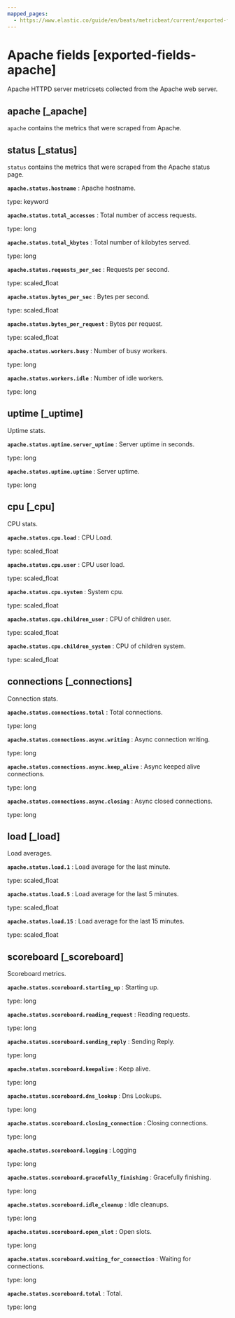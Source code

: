 ```yaml
---
mapped_pages:
  - https://www.elastic.co/guide/en/beats/metricbeat/current/exported-fields-apache.html
---
```


# Apache fields [exported-fields-apache]

Apache HTTPD server metricsets collected from the Apache web server.


## apache [_apache]

`apache` contains the metrics that were scraped from Apache.


## status [_status]

`status` contains the metrics that were scraped from the Apache status page.


**`apache.status.hostname`**
:   Apache hostname.

type: keyword


**`apache.status.total_accesses`**
:   Total number of access requests.

type: long


**`apache.status.total_kbytes`**
:   Total number of kilobytes served.

type: long


**`apache.status.requests_per_sec`**
:   Requests per second.

type: scaled_float


**`apache.status.bytes_per_sec`**
:   Bytes per second.

type: scaled_float


**`apache.status.bytes_per_request`**
:   Bytes per request.

type: scaled_float


**`apache.status.workers.busy`**
:   Number of busy workers.

type: long


**`apache.status.workers.idle`**
:   Number of idle workers.

type: long


## uptime [_uptime]

Uptime stats.


**`apache.status.uptime.server_uptime`**
:   Server uptime in seconds.

type: long


**`apache.status.uptime.uptime`**
:   Server uptime.

type: long


## cpu [_cpu]

CPU stats.


**`apache.status.cpu.load`**
:   CPU Load.

type: scaled_float


**`apache.status.cpu.user`**
:   CPU user load.

type: scaled_float


**`apache.status.cpu.system`**
:   System cpu.

type: scaled_float


**`apache.status.cpu.children_user`**
:   CPU of children user.

type: scaled_float


**`apache.status.cpu.children_system`**
:   CPU of children system.

type: scaled_float


## connections [_connections]

Connection stats.


**`apache.status.connections.total`**
:   Total connections.

type: long


**`apache.status.connections.async.writing`**
:   Async connection writing.

type: long


**`apache.status.connections.async.keep_alive`**
:   Async keeped alive connections.

type: long


**`apache.status.connections.async.closing`**
:   Async closed connections.

type: long


## load [_load]

Load averages.


**`apache.status.load.1`**
:   Load average for the last minute.

type: scaled_float


**`apache.status.load.5`**
:   Load average for the last 5 minutes.

type: scaled_float


**`apache.status.load.15`**
:   Load average for the last 15 minutes.

type: scaled_float


## scoreboard [_scoreboard]

Scoreboard metrics.


**`apache.status.scoreboard.starting_up`**
:   Starting up.

type: long


**`apache.status.scoreboard.reading_request`**
:   Reading requests.

type: long


**`apache.status.scoreboard.sending_reply`**
:   Sending Reply.

type: long


**`apache.status.scoreboard.keepalive`**
:   Keep alive.

type: long


**`apache.status.scoreboard.dns_lookup`**
:   Dns Lookups.

type: long


**`apache.status.scoreboard.closing_connection`**
:   Closing connections.

type: long


**`apache.status.scoreboard.logging`**
:   Logging

type: long


**`apache.status.scoreboard.gracefully_finishing`**
:   Gracefully finishing.

type: long


**`apache.status.scoreboard.idle_cleanup`**
:   Idle cleanups.

type: long


**`apache.status.scoreboard.open_slot`**
:   Open slots.

type: long


**`apache.status.scoreboard.waiting_for_connection`**
:   Waiting for connections.

type: long


**`apache.status.scoreboard.total`**
:   Total.

type: long


